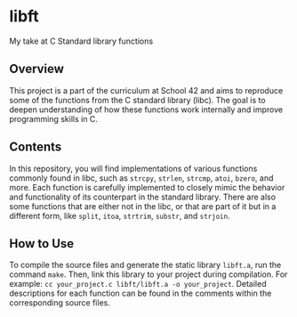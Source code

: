 # libft
My take at C Standard library functions

## Overview

This project is a part of the curriculum at School 42 and aims to reproduce some of the functions from the C standard library (libc). The goal is to deepen understanding of how these functions work internally and improve programming skills in C. 

## Contents

In this repository, you will find implementations of various functions commonly found in libc, such as `strcpy`, `strlen`, `strcmp`, `atoi`, `bzero`, and more. Each function is carefully implemented to closely mimic the behavior and functionality of its counterpart in the standard library. There are also some functions that are either not in the libc, or that are part of it but in a different form, like `split`, `itoa`, `strtrim`, `substr`, and `strjoin`.

## How to Use

To compile the source files and generate the static library `libft.a`, run the command `make`. Then, link this library to your project during compilation. For example: `cc your_project.c libft/libft.a -o your_project`. Detailed descriptions for each function can be found in the comments within the corresponding source files.

